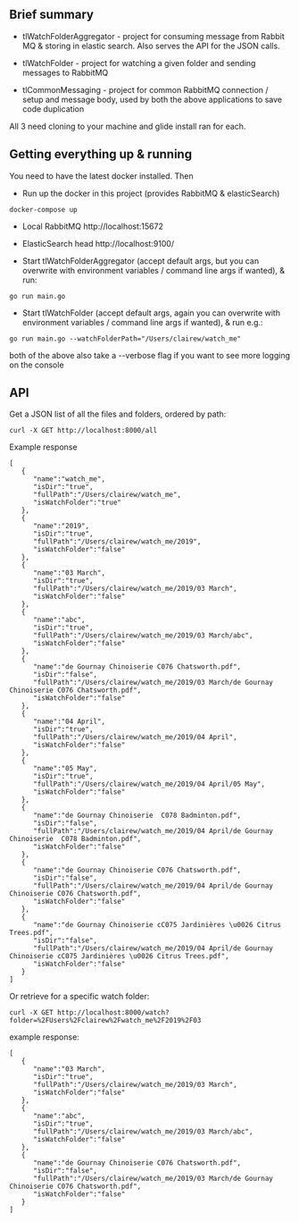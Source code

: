 ## Brief summary

* tlWatchFolderAggregator - project for consuming message from Rabbit MQ & storing in elastic search. Also serves the API for the JSON calls.

* tlWatchFolder - project for watching a given folder and sending messages to RabbitMQ

* tlCommonMessaging - project for common RabbitMQ connection / setup and message body, used by both the above applications to save code duplication

All 3 need cloning to your machine and glide install ran for each.

## Getting everything up & running

You need to have the latest docker installed. Then

* Run up the docker in this project (provides RabbitMQ & elasticSearch)
```
docker-compose up
```
 - Local RabbitMQ  http://localhost:15672

 - ElasticSearch head  http://localhost:9100/

* Start tlWatchFolderAggregator (accept default args, but you can overwrite with environment variables / command line args if wanted), & run:
```
go run main.go
```

* Start tlWatchFolder (accept default args, again you can overwrite with environment variables / command line args if wanted), & run e.g.:
```
go run main.go --watchFolderPath="/Users/clairew/watch_me"
```

both of the above also take a --verbose flag if you want to see more logging on the console

## API

Get a JSON list of all the files and folders, ordered by path:
```
curl -X GET http://localhost:8000/all
```
Example response
```
[  
   {  
      "name":"watch_me",
      "isDir":"true",
      "fullPath":"/Users/clairew/watch_me",
      "isWatchFolder":"true"
   },
   {  
      "name":"2019",
      "isDir":"true",
      "fullPath":"/Users/clairew/watch_me/2019",
      "isWatchFolder":"false"
   },
   {  
      "name":"03 March",
      "isDir":"true",
      "fullPath":"/Users/clairew/watch_me/2019/03 March",
      "isWatchFolder":"false"
   },
   {  
      "name":"abc",
      "isDir":"true",
      "fullPath":"/Users/clairew/watch_me/2019/03 March/abc",
      "isWatchFolder":"false"
   },
   {  
      "name":"de Gournay Chinoiserie C076 Chatsworth.pdf",
      "isDir":"false",
      "fullPath":"/Users/clairew/watch_me/2019/03 March/de Gournay Chinoiserie C076 Chatsworth.pdf",
      "isWatchFolder":"false"
   },
   {  
      "name":"04 April",
      "isDir":"true",
      "fullPath":"/Users/clairew/watch_me/2019/04 April",
      "isWatchFolder":"false"
   },
   {  
      "name":"05 May",
      "isDir":"true",
      "fullPath":"/Users/clairew/watch_me/2019/04 April/05 May",
      "isWatchFolder":"false"
   },
   {  
      "name":"de Gournay Chinoiserie  C078 Badminton.pdf",
      "isDir":"false",
      "fullPath":"/Users/clairew/watch_me/2019/04 April/de Gournay Chinoiserie  C078 Badminton.pdf",
      "isWatchFolder":"false"
   },
   {  
      "name":"de Gournay Chinoiserie C076 Chatsworth.pdf",
      "isDir":"false",
      "fullPath":"/Users/clairew/watch_me/2019/04 April/de Gournay Chinoiserie C076 Chatsworth.pdf",
      "isWatchFolder":"false"
   },
   {  
      "name":"de Gournay Chinoiserie cC075 Jardinières \u0026 Citrus Trees.pdf",
      "isDir":"false",
      "fullPath":"/Users/clairew/watch_me/2019/04 April/de Gournay Chinoiserie cC075 Jardinières \u0026 Citrus Trees.pdf",
      "isWatchFolder":"false"
   }
]
```

Or retrieve for a specific watch folder:
```
curl -X GET http://localhost:8000/watch?folder=%2FUsers%2Fclairew%2Fwatch_me%2F2019%2F03
```
example response:
```
[  
   {  
      "name":"03 March",
      "isDir":"true",
      "fullPath":"/Users/clairew/watch_me/2019/03 March",
      "isWatchFolder":"false"
   },
   {  
      "name":"abc",
      "isDir":"true",
      "fullPath":"/Users/clairew/watch_me/2019/03 March/abc",
      "isWatchFolder":"false"
   },
   {  
      "name":"de Gournay Chinoiserie C076 Chatsworth.pdf",
      "isDir":"false",
      "fullPath":"/Users/clairew/watch_me/2019/03 March/de Gournay Chinoiserie C076 Chatsworth.pdf",
      "isWatchFolder":"false"
   }
]
```
